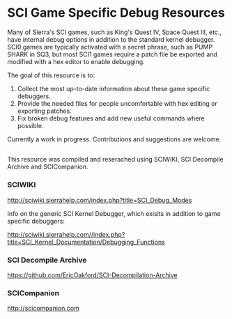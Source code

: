 # SCI Game Specific Debug Resources

Many of Sierra's SCI games, such as King's Quest IV, Space Quest III, etc., have internal debug options in addition to the standard kernel debugger. SCI0 games are typically activated with a secret phrase, such as PUMP SHARK in SQ3, but most SCI1 games require a patch file be exported and modified with a hex editor to enable debugging. 

The goal of this resource is to:

1. Collect the most up-to-date information about these game specific debuggers.
2. Provide the needed files for people uncomfortable with hex editing or exporting patches.
3. Fix broken debug features and add new useful commands where possible.

Currently a work in progress. Contributions and suggestions are welcome.

##

This resource was compiled and reserached using SCIWIKI, SCI Decompile Archive and SCICompanion.

### SCIWIKI

http://sciwiki.sierrahelp.com/index.php?title=SCI_Debug_Modes

Info on the generic SCI Kernel Debugger, which exisits in addition to game specific debuggers:

http://sciwiki.sierrahelp.com//index.php?title=SCI_Kernel_Documentation/Debugging_Functions

### SCI Decompile Archive

https://github.com/EricOakford/SCI-Decompilation-Archive

### SCICompanion

http://scicompanion.com
